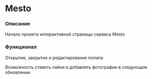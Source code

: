 # Mesto

### Описание

  Начало проекта интерактивной страницы сервиса Mesto

### Функционал

  Открытие, закрытие и редактирование попапа
  
  Возможность ставить лайки и добавлять фотографии в следующем обновлении  
